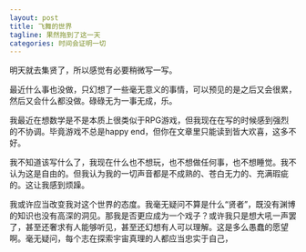 ```yaml
---
layout: post
title: 飞舞的世界
tagline: 果然拖到了这一天
categories: 时间会证明一切
---
```


明天就去集贤了，所以感觉有必要稍微写一写。

最近什么事也没做，只幻想了一些毫无意义的事情，可以预见的是之后又会很累，然后又会什么都没做。碌碌无为一事无成，乐。

我最近在想数学是不是本质上很类似于RPG游戏，但我现在在写的时候感到强烈的不协调。毕竟游戏不总是happy end，但你在文章里只能读到皆大欢喜，这多不好。

我不知道该写什么了，我现在什么也不想玩，也不想做任何事，也不想睡觉。我不认为这是自由的。但我认为我的一切声音都是不成熟的、苍白无力的、充满瑕疵的。这让我感到烦躁。

我或许应当改变我对这个世界的态度。我毫无疑问不算是什么“贤者”，既没有渊博的知识也没有高深的洞见。那我是否更应成为一个戏子？或许我只是想大吼一声罢了，甚至还奢求有人能够听见，甚至还幻想有人可以理解。这是多么愚蠢的愿望啊。毫无疑问，每个志在探索宇宙真理的人都应当忠实于自己，